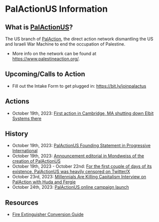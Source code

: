 # PalActionUS Information

## What is [PalActionUS](https://twitter.com/Pal_ActionUS)?
The US branch of [PalAction](https://twitter.com/Pal_Action), the direct action network dismantling the US and Israeli War Machine to end the occupation of Palestine.
 - More info on the network can be found at https://www.palestineaction.org/.

## Upcoming/Calls to Action
 - Fill out the Intake Form to get plugged in: https://bit.ly/joinpalactus

## Actions
 - October 19th, 2023: [First action in Cambridge, MA shutting down Elbit Systems there](https://x.com/Pal_action/status/1715009439269257417?s=20)

## History
 - October 19th, 2023: [PalActionUS Founding Statement in Progressive International](https://progressive.international/wire/2023-10-19-palestine-action-us-campaign-launches-to-stop-israeli-genocide-of-palestine-and-shut-elbit-down/en)
 - October 19th, 2023: [Announcement editorial in Mondweiss of the creation of PalActionUS](https://t.co/WdphC74gNQ)
 - October 19th, 2023 - October 22nd: [For the first couple of days of its existence, PalActionUS was heavily censored on Twitter/X](https://x.com/BenjaminNorton/status/1716074293543809230?s=20)
 - October 23rd, 2023: [Millennials Are Killing Capitalism Interview on PalAction with Huda and Fergie](https://www.youtube.com/watch?v=PkbcD4MSjVI)
 - October 24th, 2023: [PalActionUS online campaign launch](bit.ly/PalActionUS)

## Resources
 - [Fire Extinguisher Conversion Guide](https://www.youtube.com/watch?v=dxVXl2WTATk&embeds_referring_euri=https%3A%2F%2Ftwitter.com%2F&source_ve_path=MjM4NTE&feature=emb_title)
